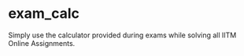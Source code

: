 # exam_calc
Simply use the calculator provided during exams while solving all IITM Online Assignments.
